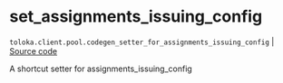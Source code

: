 # set_assignments_issuing_config
`toloka.client.pool.codegen_setter_for_assignments_issuing_config` | [Source code](https://github.com/Toloka/toloka-kit/blob/v1.2.2/src/client/pool/__init__.py#L0)

A shortcut setter for assignments_issuing_config

